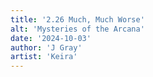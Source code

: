 ```yaml
---
title: '2.26 Much, Much Worse'
alt: 'Mysteries of the Arcana'
date: '2024-10-03'
author: 'J Gray'
artist: 'Keira'
---
```

